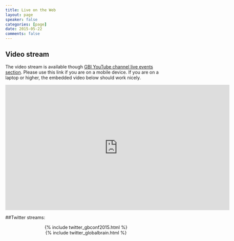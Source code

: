 ```yaml
---
title: Live on the Web
layout: page
speaker: false
categories: [page]
date: 2015-05-22
comments: false
---
```


## Video stream

The video stream is available though [GBI YouTube channel live events section](https://youtu.be/sDF1lVS53Nc). Please use this link if you are on a mobile device. If you are on a laptop or higher, the embedded video below should work nicely.

<div class="center">
  <iframe width="700" height="393" src="https://www.youtube.com/embed/sDF1lVS53Nc" frameborder="0" allowfullscreen></iframe>
</div>


##Twitter streams:

<div class="row">
     <div class="col-lg-6" align="center">
        {% include twitter_gbconf2015.html %}
     </div>
     <div class="col-lg-6" align="center">
        {% include twitter_globalbrain.html %}
     </div>
</div>
